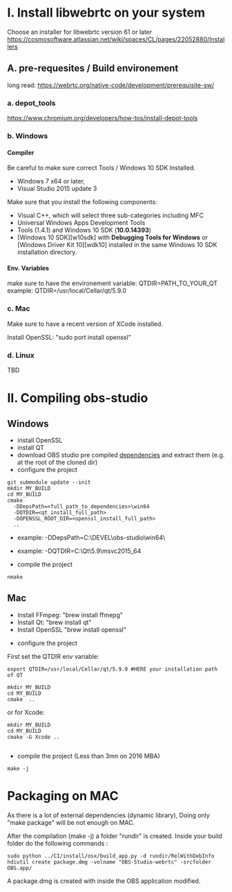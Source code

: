 # I. Install libwebrtc on your system

Choose an installer for libwebrtc version 61 or later
https://cosmosoftware.atlassian.net/wiki/spaces/CL/pages/22052880/Installers

## A. pre-requesites / Build environement

long read: https://webrtc.org/native-code/development/prerequisite-sw/

### a. depot_tools

https://www.chromium.org/developers/how-tos/install-depot-tools

### b. Windows

#### Compiler

Be careful to make sure correct Tools / Windows 10 SDK Installed.

* Windows 7 x64 or later,
* Visual Studio 2015 update 3

Make sure that you install the following components:
  
* Visual C++, which will select three sub-categories including MFC
* Universal Windows Apps Development Tools
* Tools (1.4.1) and Windows 10 SDK (**10.0.14393**)
* [Windows 10 SDK][w10sdk] with **Debugging Tools for Windows** or
  [Windows Driver Kit 10][wdk10] installed in the same Windows 10 SDK
  installation directory.

#### Env. Variables

make sure to have the environement variable:
QTDIR=PATH_TO_YOUR_QT
example: QTDIR=/usr/local/Cellar/qt/5.9.0


### c. Mac

Make sure to have a recent version of XCode installed.

Install OpenSSL: "sudo port install openssl"

### d. Linux

TBD


# II. Compiling obs-studio

## Windows

- install OpenSSL
- install QT
- download OBS studio pre compiled [dependencies](https://obsproject.com/downloads/dependencies2015.zip) and extract them (e.g. at the root of the cloned dir)
- configure the project

```
git submodule update --init
mkdir MY_BUILD
cd MY_BUILD
cmake
  -DDepsPath=<full_path_to_dependencies>\win64
  -DQTDIR=<qt_install_full_path>
  -DOPENSSL_ROOT_DIR=<openssl_install_full_path>
  ..
```

  - example: -DDepsPath=C:\DEVEL\obs-studio\win64\
  - example: -DQTDIR=C:\Qt\5.9\msvc2015_64

- compile the project
```
nmake
```

## Mac

* Install FFmpeg: "brew install ffmepg"
* Install Qt:     "brew install qt"
* Install OpenSSL "brew install openssl"

- configure the project

First set the QTDIR env variable:

```
export QTDIR=/usr/local/Cellar/qt/5.9.0 #HERE your installation path of QT 

```

```
mkdir MY_BUILD
cd MY_BUILD
cmake  ..
```
or for Xcode:
```
mkdir MY_BUILD
cd MY_BUILD
cmake -G Xcode ..
  
```
- compile the project (Less than 3mn on 2016 MBA)
```
make -j
```
# Packaging on MAC

As there is a lot of external dependencies (dynamic library),
Doing only "make package" will be not enough on MAC.

After the compilation (make -j) a folder "rundir" is created.
Inside your build folder do the following commands :

```
sudo python ../CI/install/osx/build_app.py -d rundir/RelWithDebInfo
hdiutil create package.dmg -volname "OBS-Studio-webrtc" -srcfolder OBS.app/
```

A package.dmg is created with inside the OBS application modified.


